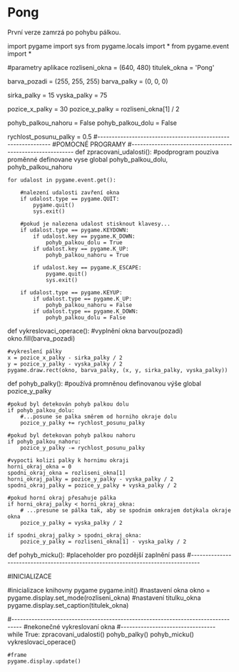 # Pong
První verze zamrzá po pohybu pálkou.

import pygame
import sys
from pygame.locals import *
from pygame.event import *

#parametry aplikace
rozliseni_okna = (640, 480)
titulek_okna = 'Pong'

barva_pozadi = (255, 255, 255)
barva_palky = (0, 0, 0)

sirka_palky = 15
vyska_palky = 75

pozice_x_palky = 30
pozice_y_palky = rozliseni_okna[1] / 2

pohyb_palkou_nahoru = False
pohyb_palkou_dolu = False

rychlost_posunu_palky = 0.5
#-------------------------------------------------------------
#POMOCNÉ PROGRAMY
#----------------------------------------------------------
def zpracovani_udalosti():
    #podprogram pouziva proměnné definovane vyse
    global pohyb_palkou_dolu, pohyb_palkou_nahoru
    
    for udalost in pygame.event.get():
        
        #nalezení udalosti zavření okna
        if udalost.type == pygame.QUIT:
            pygame.quit()
            sys.exit()
        
        #pokud je nalezena udalost stisknout klavesy...
        if udalost.type == pygame.KEYDOWN:
            if udalost.key == pygame.K_DOWN:
                pohyb_palkou_dolu = True
            if udalost.key == pygame.K_UP:
                pohyb_palkou_nahoru = True
                
            if udalost.key == pygame.K_ESCAPE:
                pygame.quit()
                sys.exit()

        if udalost.type == pygame.KEYUP:
            if udalost.type == pygame.K_UP:
                pohyb_palkou_nahoru = False
            if udalost.type == pygame.K_DOWN:
                pohyb_palkou_dolu = False

def vykreslovaci_operace():
    #vyplnění okna barvou(pozadí)
    okno.fill(barva_pozadi)
    
    #vykreslení pálky
    x = pozice_x_palky - sirka_palky / 2
    y = pozice_y_palky - vyska_palky / 2
    pygame.draw.rect(okno, barva_palky, (x, y, sirka_palky, vyska_palky))
    
def pohyb_palky():
    #používá promněnou definovanou výše
    global pozice_y_palky
    
    #pokud byl detekován pohyb palkou dolu
    if pohyb_palkou_dolu:
        #...posune se palka směrem od horniho okraje dolu
        pozice_y_palky += rychlost_posunu_palky

    #pokud byl detekovan pohyb palkou nahoru
    if pohyb_palkou_nahoru:
        pozice_y_palky -= rychlost_posunu_palky

    #vypocti kolizi palky k hornimu okraji
    horni_okraj_okna = 0
    spodni_okraj_okna = rozliseni_okna[1]
    horni_okraj_palky = pozice_y_palky - vyska_palky / 2
    spodni_okraj_palky = pozice_y_palky + vyska_palky / 2
    
    #pokud horní okraj přesahuje pálka
    if horni_okraj_palky < horni_okraj_okna:
        # ...presune se pálka tak, aby se spodnim omkrajem dotýkala okraje okna
        pozice_y_palky = vyska_palky / 2

    if spodni_okraj_palky > spodni_okraj_okna:
        pozice_y_palky = rozliseni_okna[1] - vyska_palky / 2

def pohyb_micku():
    #placeholder pro pozdější zaplnění
    pass
#---------------------------------------------------------------------------------

#INICIALIZACE

#inicializace knihovny pygame
pygame.init()
#nastavení okna
okno = pygame.display.set_mode(rozliseni_okna)
#nastavení titulku_okna
pygame.display.set_caption(titulek_okna)

#---------------------------------------------------------------------------------
#nekonečné vykreslovaní okna
#---------------------------------
while True:
    zpracovani_udalosti()
    pohyb_palky()
    pohyb_micku()
    vykreslovaci_operace()
    
    
    #frame
    pygame.display.update()
    
